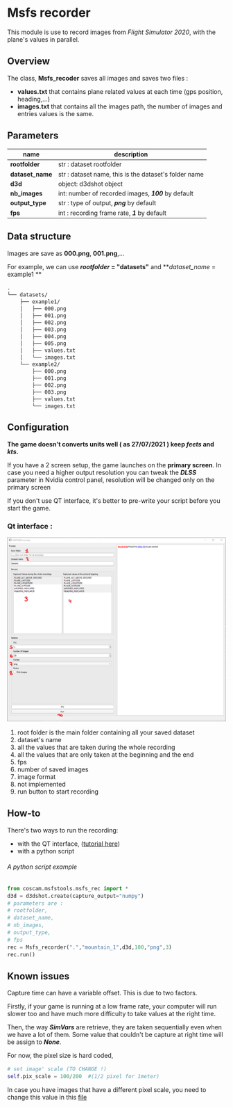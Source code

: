 # Msfs recorder
This module is use to record images from *Flight Simulator 2020*, with the plane's values in parallel.
## Overview 
The class, **Msfs_recoder** saves all images and saves two files :
- **values.txt** that contains plane related values at each time (gps position, heading,...)
- **images.txt** that contains all the images path, the number of images and entries values is the same.

## Parameters
| name | description |
|--|--|
| **rootfolder** | str : dataset rootfolder |
| **dataset_name** | str : dataset name, this is the dataset's folder name |
| **d3d** | object: d3dshot object |
| **nb_images** | int: number of recorded images, ***100*** by default |
| **output_type** | str : type of output, ***png*** by default  |
| **fps** | int : recording frame rate, ***1*** by default |

## Data structure

Images are save as **000.png**, **001.png**,...

For example, we can use ***rootfolder* = "datasets"** and ***dataset_name* = example1 ** 

```
.
└── datasets/
    ├── example1/
    │   ├── 000.png
    │   ├── 001.png
    │   ├── 002.png
    │   ├── 003.png
    │   ├── 004.png
    │   ├── 005.png
    │   ├── values.txt
    │   └── images.txt
    └── example2/
        ├── 000.png
        ├── 001.png
        ├── 002.png
        ├── 003.png
        ├── values.txt
        └── images.txt
```



## Configuration

**The game doesn't converts units well ( as 27/07/2021 ) keep *feets* and *kts*.**

If you have a 2 screen setup, the game launches on the **primary screen**.
In case you need a higher output resolution you can tweak the ***DLSS*** parameter in Nvidia control panel, resolution will be changed only on the primary screen

If you don't use QT interface, it's better to pre-write your script before you start the game.
### Qt interface :

![Recorder gui](..\images\rec_gui_editr.png)
1. root folder is the main folder containing all your saved dataset
2. dataset's name
3. all the values that are taken during the whole recording
4. all the values that are only taken at the beginning and the end
5.  fps
6. number of saved images
7. image format
8. not implemented
9. run button to start recording
## How-to
There's two ways to run the recording:
- with the QT interface, ([tutorial here](msfs_recorder_howto.md))
- with a python script

###### A python script example

```python
from coscam.msfstools.msfs_rec import *
d3d = d3dshot.create(capture_output="numpy")
# parameters are :
# rootfolder,
# dataset_name,
# nb_images,
# output_type,
# fps
rec = Msfs_recorder(".","mountain_1",d3d,100,"png",3)
rec.run()
```



## Known issues
Capture time can have a variable offset. This is due to two factors.

Firstly, if your game is running at a low frame rate, your computer will run slower too and have much more difficulty to take values at the right time. 

Then, the way ***SimVars*** are retrieve, they are taken sequentially even when we have a lot of them. Some value that couldn't be capture at right time will be assign to ***None***.

For now, the pixel size is hard coded, 

```python
# set image' scale (TO CHANGE !)
self.pix_scale = 100/200  #(1/2 pixel for 1meter)
```

In case you have images that have a different pixel scale, you need to change this value in this [file](../msfstools/msfs_rec.py)

